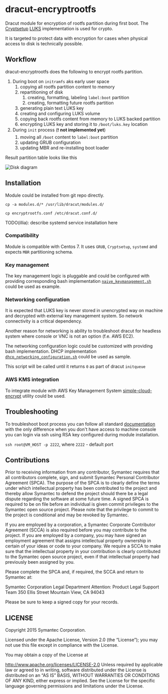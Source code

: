 # dracut-encryptrootfs
Dracut module for encryption of rootfs partition during first boot. The 
[Cryptsetup](https://gitlab.com/cryptsetup/cryptsetup)
[LUKS](https://en.wikipedia.org/wiki/Linux_Unified_Key_Setup)
implementation is used for crypto. 

It is targeted to protect data with encryption for cases when physical 
access to disk is technically possible.

## Workflow
dracut-encryptrootfs does the following to encrypt rootfs partition.

1. During boot on `initramfs` aks early user space
    1. copying all rootfs partition content to memory 
    1. repartitioning of disk
        1. creating, formatting, labeling `label:boot` partition
        1. creating, formatting future rootfs partition
    1. generating plain text LUKS key
    1. creating and configuring LUKS volume
    1. copying back rootfs content from memory to LUKS backed partition
    1. encrypting LUKS key and storing it to `/boot/luks.key` location
1. During `init` process (:exclamation: **not implemented yet**)
    1. moving all `/boot` content to `label:boot` partition
    1. updating GRUB configuration
    1. updating MBR and re-installing boot loader


Result partition table looks like this

![Disk diagram][disk_diagram]

## Installation
Module could be installed from git repo directly.

 `cp -a modules.d/* /usr/lib/dracut/modules.d/`
 
 `cp encryptrootfs.conf /etc/dracut.conf.d/`

TODO(illia): describe systemd service installation here

### Compatibility
Module is compatible with Centos 7. It uses `GRUB`, `Cryptsetup`,
`systemd` and expects `MBR` partitioning schema.

### Key management
The key management logic is pluggable and could be configured with
providing corresponding bash implementation
[`naive_keymanagement.sh`](../master/modules.d/50encryptrootfs/naive_keymanagement.sh)
could be used as example.

### Networking configuration
It is expected that LUKS key is never stored in unencrypted way on
machine and decrypted with external key management system. So network
connectivity is a critical dependency.

Another reason for networking is ability to troubleshoot dracut for
headless system where console or VNC is not an option (f.e. AWS EC2). 

The networking configuration logic could be customized with providing 
bash implementation. DHCP implementation
[`dhcp_networking_configuration.sh`](../master/modules.d/50encryptrootfs/dhcp_networking_configuration.sh)
could be used as sample.

This script will be called until it returns `0` as part of dracut
`initqueue`

### AWS KMS integration
To integrate module with AWS Key Management System 
[simple-cloud-encrypt](https://github.com/cviecco/simple-cloud-encrypt)
utility could be used.

## Troubleshooting
To troubleshoot boot process you can follow all standard
[documentation](https://www.kernel.org/pub/linux/utils/boot/dracut/dracut.html#_troubleshooting)
with the only difference when you don't have access to machine console
you can login via ssh using RSA key configured during module 
installation.

`ssh root@VM_HOST -p 2222`, where `2222` - default port

## Contributions

Prior to receiving information from any contributor, Symantec requires
that all contributors complete, sign, and submit Symantec Personal
Contributor Agreement (SPCA).  The purpose of the SPCA is to clearly
define the terms under which intellectual property has been
contributed to the project and thereby allow Symantec to defend the
project should there be a legal dispute regarding the software at some
future time. A signed SPCA is required to be on file before an
individual is given commit privileges to the Symantec open source
project.  Please note that the privilege to commit to the project is
conditional and may be revoked by Symantec.

If you are employed by a corporation, a Symantec Corporate Contributor
Agreement (SCCA) is also required before you may contribute to the
project.  If you are employed by a company, you may have signed an
employment agreement that assigns intellectual property ownership in
certain of your ideas or code to your company.  We require a SCCA to
make sure that the intellectual property in your contribution is
clearly contributed to the Symantec open source project, even if that
intellectual property had previously been assigned by you.

Please complete the SPCA and, if required, the SCCA and return to
Symantec at:

Symantec Corporation
Legal Department
Attention:  Product Legal Support Team
350 Ellis Street
Mountain View, CA 94043

Please be sure to keep a signed copy for your records.

## LICENSE

Copyright 2015 Symantec Corporation.

Licensed under the Apache License, Version 2.0 (the “License”); you
may not use this file except in compliance with the License.

You may obtain a copy of the License at

http://www.apache.org/licenses/LICENSE-2.0 Unless required by
applicable law or agreed to in writing, software distributed under the
License is distributed on an “AS IS” BASIS, WITHOUT WARRANTIES OR
CONDITIONS OF ANY KIND, either express or implied. See the License for
the specific language governing permissions and limitations under the
License.

[disk_diagram]: ../master/docs/disk_diagram.png "Disk diagram"